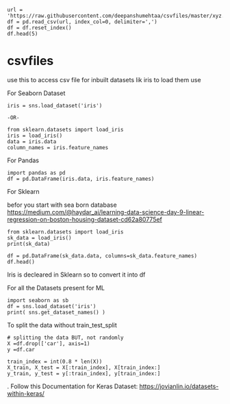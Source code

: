     url = 'https://raw.githubusercontent.com/deepanshumehtaa/csvfiles/master/xyz.csv'
    df = pd.read_csv(url, index_col=0, delimiter=',')
    df = df.reset_index()
    df.head(5)


# csvfiles
use this to access csv file
for inbuilt datasets lik iris to load them use

For Seaborn Dataset

    iris = sns.load_dataset('iris')
    
    -OR-
    
    from sklearn.datasets import load_iris
    iris = load_iris()
    data = iris.data
    column_names = iris.feature_names
 
 For Pandas
 
    import pandas as pd
    df = pd.DataFrame(iris.data, iris.feature_names)
    
For Sklearn

befor you start with sea born database https://medium.com/@haydar_ai/learning-data-science-day-9-linear-regression-on-boston-housing-dataset-cd62a80775ef

    from sklearn.datasets import load_iris
    sk_data = load_iris()
    print(sk_data)

    df = pd.DataFrame(sk_data.data, columns=sk_data.feature_names)
    df.head()

Iris is decleared in Sklearn so to convert it into df  

For all the Datasets present for ML

    import seaborn as sb
    df = sns.load_dataset('iris')
    print( sns.get_dataset_names() )
    
    
 To split the data without train_test_split
 
    # splitting the data BUT, not randomly
    X =df.drop(['car'], axis=1)
    y =df.car

    train_index = int(0.8 * len(X))
    X_train, X_test = X[:train_index], X[train_index:]
    y_train, y_test = y[:train_index], y[train_index:]
    
 .
Follow this Documentation for Keras Dataset: https://jovianlin.io/datasets-within-keras/
